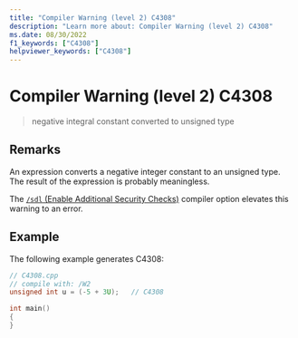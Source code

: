 ```yaml
---
title: "Compiler Warning (level 2) C4308"
description: "Learn more about: Compiler Warning (level 2) C4308"
ms.date: 08/30/2022
f1_keywords: ["C4308"]
helpviewer_keywords: ["C4308"]
---
```

# Compiler Warning (level 2) C4308

> negative integral constant converted to unsigned type

## Remarks

An expression converts a negative integer constant to an unsigned type. The result of the expression is probably meaningless.

The [`/sdl` (Enable Additional Security Checks)](../../build/reference/sdl-enable-additional-security-checks.md) compiler option elevates this warning to an error.

## Example

The following example generates C4308:

```cpp
// C4308.cpp
// compile with: /W2
unsigned int u = (-5 + 3U);   // C4308

int main()
{
}
```
